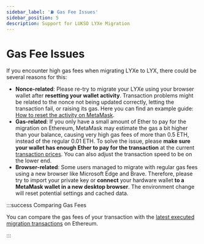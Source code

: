 ```yaml
---
sidebar_label: '⛽️ Gas Fee Issues'
sidebar_position: 5
description: Support for LUKSO LYXe Migration
---
```


# Gas Fee Issues

If you encounter high gas fees when migrating LYXe to LYX, there could be several reasons for this:

- **Nonce-related**: Please re-try to migrate your LYXe using your browser wallet after **resetting your wallet activity**. Transaction problems might be related to the nonce not being updated correctly, letting the transaction fail, or raising its gas. Here you can find an example guide: [How to reset the activity on MetaMask](https://support.metamask.io/hc/en-us/articles/360015488891-How-to-clear-your-account-activity-reset-account).
- **Gas-related**: If you only have a small amount of Ether to pay for the migration on Ethereum, MetaMask may estimate the gas a bit higher than your balance, causing very high gas fees of more than 0.5 ETH, instead of the regular 0.01 ETH. To solve the issue, please **make sure your wallet has enough Ether to pay for the transaction** at the current [transaction prices](https://etherscan.io/gastracker). You can also adjust the transaction speed to be on the lower end.
- **Browser-related**: Some users managed to migrate with regular gas fees using a new browser like Microsoft Edge and Brave. Therefore, please try to import your private key or **connect** your hardware wallet **to a MetaMask wallet in a new desktop browser**. The environment change will reset potential settings and cached data.

:::success Comparing Gas Fees

You can compare the gas fees of your transaction with the [latest executed migration transactions](https://etherscan.io/address/0xdE000042830A211533662637fE66760f1F2cD717#tokentxns) on Ethereum.

:::
